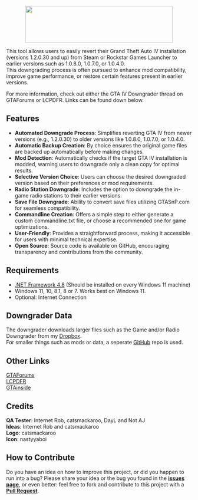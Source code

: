 <p align="center">
  <img width="400" height="100" src="https://i.imgur.com/Je7x0Rx.png">
</p>

This tool allows users to easily revert their Grand Theft Auto IV installation (versions 1.2.0.30 and up) from Steam or Rockstar Games Launcher to earlier versions such as 1.0.8.0, 1.0.7.0, or 1.0.4.0.  
This downgrading process is often pursued to enhance mod compatibility, improve game performance, or restore certain features present in earlier versions.  

For more information, check out either the GTA IV Downgrader thread on GTAForums or LCPDFR. Links can be found down below.

## Features
- **Automated Downgrade Process**: Simplifies reverting GTA IV from newer versions (e.g., 1.2.0.30) to older versions like 1.0.8.0, 1.0.7.0, or 1.0.4.0.  
- **Automatic Backup Creation**: By choice ensures the original game files are backed up automatically before making changes.  
- **Mod Detection**: Automatically checks if the target GTA IV installation is modded, warning users to downgrade only a clean copy for optimal results.  
- **Selective Version Choice**: Users can choose the desired downgraded version based on their preferences or mod requirements.  
- **Radio Station Downgrade**: Includes the option to downgrade the in-game radio stations to their earlier versions.  
- **Save File Downgrade**: Ability to convert save files utilizing GTASnP.com for seamless compatibility.  
- **Commandline Creation**: Offers a simple step to either generate a custom commandline.txt file, or choose a recommended one for game optimizations.  
- **User-Friendly**: Provides a straightforward process, making it accessible for users with minimal technical expertise.  
- **Open Source**: Source code is available on GitHub, encouraging transparency and contributions from the community.

## Requirements
- [.NET Framework 4.8](https://dotnet.microsoft.com/en-us/download/dotnet-framework/net48) (Should be installed on every Windows 11 machine)  
- Windows 11, 10, 8.1, 8 or 7. Works best on Windows 11.  
- Optional: Internet Connection

## Downgrader Data
The downgrader downloads larger files such as the Game and/or Radio Downgrader from my [Dropbox](https://www.dropbox.com/scl/fo/zuajbnikbkc6z6rr7kzuc/AGt4xhhdNFg0JD5bl3EqWss?rlkey=hjigz9l519et260clkuz0proq&e=2).  
For smaller things such as mods or data, a seperate [GitHub](https://github.com/ClonkAndre/GTAIVDowngraderOnline_Files) repo is used.

## Other Links
[GTAForums](https://gtaforums.com/topic/976691-gta-iv-downgrader)  
[LCPDFR](https://www.lcpdfr.com/downloads/gta4mods/misc/38986-gta-iv-downgrader/)  
[GTAinside](https://www.gtainside.com/gta4/tools/184088-gta-iv-downgrader/)

## Credits
**QA Tester**: Internet Rob, catsmackaroo, DayL and Not AJ  
**Ideas**: Internet Rob and catsmackaroo  
**Logo**: catsmackaroo  
**Icon**: nastyyaboi  

## How to Contribute
Do you have an idea on how to improve this project, or did you happen to run into a bug? Please share your idea or the bug you found in the **[issues page](https://github.com/ClonkAndre/GTAIVDowngrader/issues)**, or even better: feel free to fork and contribute to this project with a **[Pull Request](https://github.com/ClonkAndre/GTAIVDowngrader/pulls)**.
